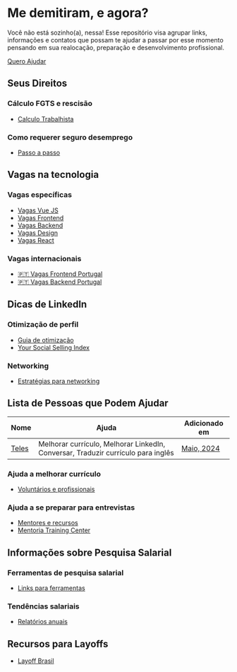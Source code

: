 # Me demitiram, e agora?

Você não está sozinho(a), nessa! 
Esse repositório visa agrupar links, informações e contatos que possam te ajudar a passar por esse momento pensando em sua realocação, preparação e desenvolvimento profissional.

[Quero Ajudar](https://github.com/me-demitiram-e-agora/me-demitiram-e-agora/issues/1)

## Seus Direitos

### Cálculo FGTS e rescisão
- [Calculo Trabalhista](https://calculoexato.com.br/submenu.aspx?codMenu=Trab)

### Como requerer seguro desemprego
- [Passo a passo](https://www.gov.br/pt-br/servicos/solicitar-o-seguro-desemprego)

## Vagas na tecnologia

### Vagas específicas
- [Vagas Vue JS](https://github.com/vuejs-br/vagas)
- [Vagas Frontend](https://github.com/frontendbr/vagas)
- [Vagas Backend](https://github.com/backend-br/vagas)
- [Vagas Design](https://github.com/remotejobsbr/design-ux-vagas)
- [Vagas React](https://github.com/react-brasil/vagas)

### Vagas internacionais
- [🇵🇹 Vagas Frontend Portugal](https://github.com/frontend-pt/vagas)
- [🇵🇹 Vagas Backend Portugal](https://github.com/backend-pt/vagas)

## Dicas de LinkedIn
### Otimização de perfil
- [Guia de otimização](#)
- [Your Social Selling Index](https://www.linkedin.com/sales/ssi)

### Networking
- [Estratégias para networking](#)

## Lista de Pessoas que Podem Ajudar

| Nome | Ajuda | Adicionado em|
|-|-|-|
|[Teles](https://www.linkedin.com/in/jotateles/)| Melhorar currículo, Melhorar LinkedIn, Conversar, Traduzir currículo para inglês| [Maio, 2024](https://github.com/me-demitiram-e-agora/me-demitiram-e-agora/issues/1)|


### Ajuda a melhorar currículo
- [Voluntários e profissionais](#)

### Ajuda a se preparar para entrevistas
- [Mentores e recursos](#)
- [Mentoria Training Center](https://github.com/training-center/mentoria)

## Informações sobre Pesquisa Salarial
### Ferramentas de pesquisa salarial
- [Links para ferramentas](#)

### Tendências salariais
- [Relatórios anuais](https://pesquisa.codigofonte.com.br/2024)

## Recursos para Layoffs
- [Layoff Brasil](https://www.layoffsbrasil.com/)
